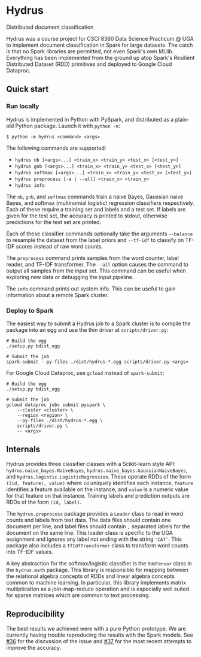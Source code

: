 # Hydrus
Distributed document classification

Hydrus was a course project for CSCI 8360 Data Science Practicum @ UGA to implement document classification in Spark for large datasets. The catch is that no Spark libraries are permitted, not even Spark's own MLlib. Everything has been implemented from the ground up atop Spark's Resilient Distributed Dataset (RDD) primitives and deployed to Google Cloud Dataproc.


## Quick start

### Run locally

Hydrus is implemented in Python with PySpark, and distributed as a plain-old Python package. Launch it with `python -m`:

```
$ python -m hydrus <command> <args>
```

The following commands are supported:

- `hydrus nb [<args>...] <train_x> <train_y> <test_x> [<test_y>]`
- `hydrus gnb [<args>...] <train_x> <train_y> <test_x> [<test_y>]`
- `hydrus softmax [<args>...] <train_x> <train_y> <test_x> [<test_y>]`
- `hydrus preprocess [-a | --all] <train_x> <train_y>`
- `hydrus info`

The `nb`, `gnb`, and `softmax` commands train a naive Bayes, Gaussian naive Bayes, and softmax (multinomial logistic) regression classifiers respectively. Each of these require a training set and labels and a test set. If labels are given for the test set, the accuracy is printed to stdout, otherwise predictions for the test set are printed.

Each of these classifier commands optionally take the arguments `--balance` to resample the dataset from the label priors and `--tf-idf` to classify on TF-IDF scores instead of raw word counts.

The `preprocess` command prints samples from the word counter, label reader, and TF-IDF transformer. The `--all` option causes the command to output all samples from the input set. This command can be useful when exploring new data or debugging the input pipeline.

The `info` command prints out system info. This can be useful to gain information about a remote Spark cluster.

### Deploy to Spark

The easiest way to submit a Hydrus job to a Spark cluster is to compile the package into an egg and use the thin driver at `scripts/driver.py`:

```shell
# Build the egg
./setup.py bdist_egg

# Submit the job
spark-submit --py-files ./dist/hydrus-*.egg scripts/driver.py <args>

```

For Google Cloud Dataproc, use `gcloud` instead of `spark-submit`:

```shell
# Build the egg
./setup.py bdist_egg

# Submit the job
gcloud dataproc jobs submit pyspark \
	--cluster <cluster> \
	--region <region> \
	--py-files ./dist/hydrus-*.egg \
	scripts/driver.py \
	-- <args>

```


## Internals

Hydrus provides three classifier classes with a Scikit-learn style API: `hydrus.naive_bayes.NaiveBayes`, `hydrus.naive_bayes.GaussianNaiveBayes`, and `hydrus.logistic.LogisticRegression`. These operate RDDs of the form `((id, feature), value)` where `id` uniquely identifies each instance, `feature` identifies a feature available on the instance, and `value` is a numeric value for that feature on that instance. Training labels and prediction outputs are RDDs of the form `(id, label)`.

The `hydrus.preprocess` package provides a `Loader` class to read in word counts and labels from text data. The data files should contain one document per line, and label files should contain `,` separated labels for the document on the same line. This loader class is specific to the UGA assignment and ignores any label not ending with the string `'CAT'`. This package also includes a `TfIdfTransformer` class to transform word counts into TF-IDF values.

A key abstraction for the softmax/logistic classifier is the `RddTensor` class in the `hydrus.math` package. This library is responsible for mapping between the relational algebra concepts of RDDs and linear algebra concepts common to machine learning. In particular, this library implements matrix multiplication as a join-map-reduce operation and is especially well suited for sparse matrices which are common to text processing.


## Reproducibility

The best results we achieved were with a pure Python prototype. We are currently having trouble reproducing the results with the Spark models. See [#36] for the discussion of the issue and [#37] for the most recent attempts to improve the accuracy.

[#36]: https://github.com/dsp-uga/hydrus/issues/36
[#37]: https://github.com/dsp-uga/hydrus/pull/37
